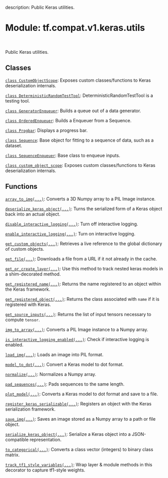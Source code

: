 description: Public Keras utilities.

<div itemscope itemtype="http://developers.google.com/ReferenceObject">
<meta itemprop="name" content="tf.compat.v1.keras.utils" />
<meta itemprop="path" content="Stable" />
</div>

# Module: tf.compat.v1.keras.utils

<!-- Insert buttons and diff -->

<table class="tfo-notebook-buttons tfo-api nocontent" align="left">

</table>



Public Keras utilities.



## Classes

[`class CustomObjectScope`](../../../../tf/keras/utils/custom_object_scope.md): Exposes custom classes/functions to Keras deserialization internals.

[`class DeterministicRandomTestTool`](../../../../tf/compat/v1/keras/utils/DeterministicRandomTestTool.md): DeterministicRandomTestTool is a testing tool.

[`class GeneratorEnqueuer`](../../../../tf/keras/utils/GeneratorEnqueuer.md): Builds a queue out of a data generator.

[`class OrderedEnqueuer`](../../../../tf/keras/utils/OrderedEnqueuer.md): Builds a Enqueuer from a Sequence.

[`class Progbar`](../../../../tf/keras/utils/Progbar.md): Displays a progress bar.

[`class Sequence`](../../../../tf/keras/utils/Sequence.md): Base object for fitting to a sequence of data, such as a dataset.

[`class SequenceEnqueuer`](../../../../tf/keras/utils/SequenceEnqueuer.md): Base class to enqueue inputs.

[`class custom_object_scope`](../../../../tf/keras/utils/custom_object_scope.md): Exposes custom classes/functions to Keras deserialization internals.

## Functions

[`array_to_img(...)`](../../../../tf/keras/utils/array_to_img.md): Converts a 3D Numpy array to a PIL Image instance.

[`deserialize_keras_object(...)`](../../../../tf/keras/utils/deserialize_keras_object.md): Turns the serialized form of a Keras object back into an actual object.

[`disable_interactive_logging(...)`](../../../../tf/keras/utils/disable_interactive_logging.md): Turn off interactive logging.

[`enable_interactive_logging(...)`](../../../../tf/keras/utils/enable_interactive_logging.md): Turn on interactive logging.

[`get_custom_objects(...)`](../../../../tf/keras/utils/get_custom_objects.md): Retrieves a live reference to the global dictionary of custom objects.

[`get_file(...)`](../../../../tf/keras/utils/get_file.md): Downloads a file from a URL if it not already in the cache.

[`get_or_create_layer(...)`](../../../../tf/compat/v1/keras/utils/get_or_create_layer.md): Use this method to track nested keras models in a shim-decorated method.

[`get_registered_name(...)`](../../../../tf/keras/utils/get_registered_name.md): Returns the name registered to an object within the Keras framework.

[`get_registered_object(...)`](../../../../tf/keras/utils/get_registered_object.md): Returns the class associated with `name` if it is registered with Keras.

[`get_source_inputs(...)`](../../../../tf/keras/utils/get_source_inputs.md): Returns the list of input tensors necessary to compute `tensor`.

[`img_to_array(...)`](../../../../tf/keras/utils/img_to_array.md): Converts a PIL Image instance to a Numpy array.

[`is_interactive_logging_enabled(...)`](../../../../tf/keras/utils/is_interactive_logging_enabled.md): Check if interactive logging is enabled.

[`load_img(...)`](../../../../tf/keras/utils/load_img.md): Loads an image into PIL format.

[`model_to_dot(...)`](../../../../tf/keras/utils/model_to_dot.md): Convert a Keras model to dot format.

[`normalize(...)`](../../../../tf/keras/utils/normalize.md): Normalizes a Numpy array.

[`pad_sequences(...)`](../../../../tf/keras/utils/pad_sequences.md): Pads sequences to the same length.

[`plot_model(...)`](../../../../tf/keras/utils/plot_model.md): Converts a Keras model to dot format and save to a file.

[`register_keras_serializable(...)`](../../../../tf/keras/utils/register_keras_serializable.md): Registers an object with the Keras serialization framework.

[`save_img(...)`](../../../../tf/keras/utils/save_img.md): Saves an image stored as a Numpy array to a path or file object.

[`serialize_keras_object(...)`](../../../../tf/keras/utils/serialize_keras_object.md): Serialize a Keras object into a JSON-compatible representation.

[`to_categorical(...)`](../../../../tf/keras/utils/to_categorical.md): Converts a class vector (integers) to binary class matrix.

[`track_tf1_style_variables(...)`](../../../../tf/compat/v1/keras/utils/track_tf1_style_variables.md): Wrap layer & module methods in this decorator to capture tf1-style weights.

